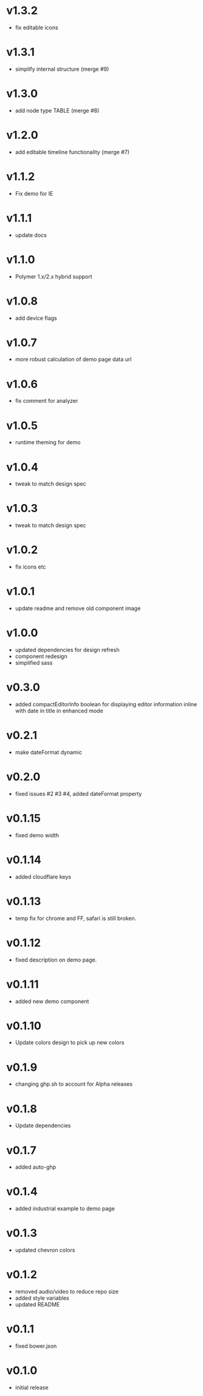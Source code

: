 v1.3.2
==================
* fix editable icons

v1.3.1
==================
* simplify internal structure (merge #9)

v1.3.0
==================
* add node type TABLE (merge #8)

v1.2.0
==================
* add editable timeline functionality (merge #7)

v1.1.2
==================
* Fix demo for IE

v1.1.1
==================
* update docs

v1.1.0
==================
* Polymer 1.x/2.x hybrid support

v1.0.8
==================
* add device flags

v1.0.7
==================
* more robust calculation of demo page data url

v1.0.6
==================
* fix comment for analyzer

v1.0.5
==================
* runtime theming for demo

v1.0.4
==================
* tweak to match design spec

v1.0.3
==================
* tweak to match design spec

v1.0.2
==================
* fix icons etc

v1.0.1
==================
* update readme and remove old component image

v1.0.0
==================
* updated dependencies for design refresh
* component redesign
* simplified sass

v0.3.0
==================
* added compactEditorInfo boolean for displaying editor information inline with date in title in enhanced mode

v0.2.1
==================
* make dateFormat dynamic

v0.2.0
==================
* fixed issues #2 #3 #4, added dateFormat property

v0.1.15
==================
* fixed demo width

v0.1.14
==================
* added cloudflare keys

v0.1.13
==================
* temp fix for chrome and FF, safari is still broken.

v0.1.12
==================
* fixed description on demo page.

v0.1.11
==================
* added new demo component

v0.1.10
==================
* Update colors design to pick up new colors

v0.1.9
==================
* changing ghp.sh to account for Alpha releases

v0.1.8
==================
* Update dependencies

v0.1.7
==================
* added auto-ghp

v0.1.4
==================
* added industrial example to demo page

v0.1.3
==================
* updated chevron colors

v0.1.2
==================
* removed audio/video to reduce repo size
* added style variables
* updated README

v0.1.1
==================
* fixed bower.json

v0.1.0
==================
* initial release
